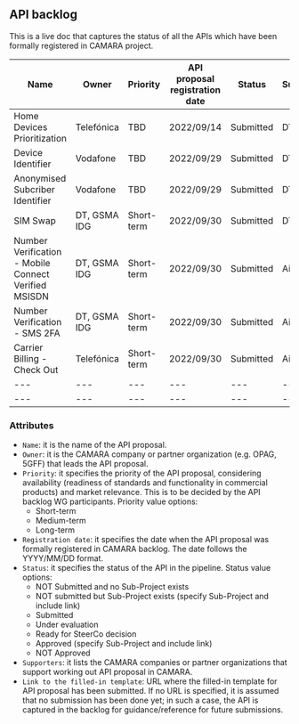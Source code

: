 ## API backlog

This is a live doc that captures the status of all the APIs which have been formally registered in CAMARA project. 

| **Name**  |  **Owner**  | **Priority** | **API proposal registration date** | **Status**  | **Supporters** | **Link to the filled-in template** |
| --- |  ---  | --- | --- | --- | --- | --- |
| Home Devices Prioritization |  Telefónica  | TBD| 2022/09/14| Submitted | DT |  [Link](https://github.com/camaraproject/WorkingGroups/pull/73/files)|
| Device Identifier |  Vodafone  | TBD| 2022/09/29| Submitted | DT |  [Link](https://github.com/camaraproject/WorkingGroups/blob/main/APIBacklog/documentation/Contributions/API%20Proposals/APIproposal_Device-Identifier_Vodafone.md)|
| Anonymised Subcriber Identifier |  Vodafone  | TBD| 2022/09/29| Submitted | DT |  [Link](https://github.com/camaraproject/WorkingGroups/blob/main/APIBacklog/documentation/Contributions/API%20Proposals/APIproposal_Anonymised-Subscriber-Identifier_Vodafone.md)|
| SIM Swap|  DT, GSMA IDG  | Short-term | 2022/09/30 | Submitted | DT |  [Link](https://github.com/camaraproject/WorkingGroups/blob/main/APIBacklog/documentation/Contributions/API%20Proposals/API%20Proposal_Sim%20Swap_Dawid%20Wroblewski.md)|
| Number Verification - Mobile Connect Verified MSISDN|  DT, GSMA IDG  | Short-term | 2022/09/30 | Submitted | Airtel, DT |  [Link](https://github.com/camaraproject/WorkingGroups/blob/main/APIBacklog/documentation/Contributions/API%20Proposals/API_Proposal_%20Number_Verification_Dawid_Wroblewski.md)|
| Number Verification - SMS 2FA|  DT, GSMA IDG  | Short-term | 2022/09/30 | Submitted | Airtel, DT |  [Link](https://github.com/camaraproject/WorkingGroups/blob/main/APIBacklog/documentation/Contributions/API%20Proposals/API_Proposal_Number_Verification_(SMS_2FA)_Dawid_Wroblewski.md)|
|Carrier Billing - Check Out|  Telefónica  | Short-term| 2022/09/30 | Submitted | Airtel |  [Link](https://github.com/camaraproject/WorkingGroups/blob/main/APIBacklog/documentation/Contributions/API%20Proposals/Carrier_Billing_Check_Out_Pedro_Diez.md)|
| --- |  ---  | --- | --- | --- | --- | --- |
| --- |  ---  | --- | --- | --- | --- | --- |


### Attributes
- `Name`: it is the name of the API proposal. 
- `Owner`: it is the CAMARA company or partner organization (e.g. OPAG, 5GFF) that leads the API proposal.
- `Priority`: it specifies the priority of the API proposal, considering availability (readiness of standards and functionality in commercial products) and market relevance. This is to be decided by the API backlog WG participants. Priority value options:
	- Short-term
	- Medium-term
	- Long-term
- `Registration date`: it specifies the date when the API proposal was formally registered in CAMARA backlog. The date follows the YYYY/MM/DD format. 
- `Status`: it specifies the status of the API in the pipeline. Status value options:
	- NOT Submitted and no Sub-Project exists
	- NOT submitted but Sub-Project exists (specify Sub-Project and include link)
	- Submitted 
	- Under evaluation
	- Ready for SteerCo decision
	- Approved (specify Sub-Project and include link)
	- NOT Approved
- `Supporters`: it lists the CAMARA companies or partner organizations that support working out API proposal in CAMARA. 
- `Link to the filled-in template`: URL where the filled-in template for API proposal has been submitted. If no URL is specified, it is assumed that no submission has been done yet; in such a case, the API is captured in the backlog for guidance/reference for future submissions.
